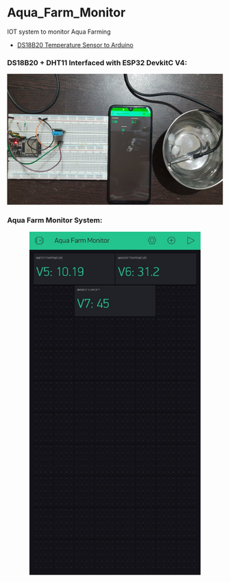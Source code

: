 # Aqua_Farm_Monitor
IOT system to monitor Aqua Farming

- [DS18B20 Temperature Sensor to Arduino](https://github.com/ombhilare999/Aqua_Farm_Monitor/blob/main/DS18B20/ds18b20.md)

### DS18B20 + DHT11 Interfaced with ESP32 DevkitC V4:

<p align="center">
    <img width="508" height="305" src="Assets/setup.jpeg">
</p>


### Aqua Farm Monitor System:

<p align="center">
    <img width="400" height="800" src="Assets/updated.jpeg">
</p>
